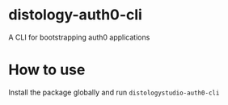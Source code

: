 # distology-auth0-cli
A CLI for bootstrapping auth0 applications

# How to use
Install the package globally and run `distologystudio-auth0-cli`
